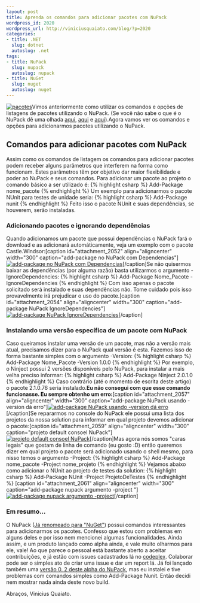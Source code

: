 ```yaml
--- 
layout: post
title: Aprenda os comandos para adicionar pacotes com NuPack
wordpress_id: 2020
wordpress_url: http://viniciusquaiato.com/blog/?p=2020
categories: 
- title: .NET
  slug: dotnet
  autoslug: .net
tags: 
- title: NuPack
  slug: nupack
  autoslug: nupack
- title: NuGet
  slug: nuget
  autoslug: nuget
---
```

[![](http://viniciusquaiato.com/images_posts/pacotes-150x150.jpg "pacotes")](http://viniciusquaiato.com/images_posts/pacotes.jpg)Vimos anteriormente como utilizar os comandos e opções de listagens de pacotes utilizando o NuPack. (Se você não sabe o que é o NuPack dê uma olhada [aqui](http://viniciusquaiato.com/blog/aprenda-os-comandos-de-listagem-do-nupack/), [aqui](http://viniciusquaiato.com/blog/nupack-uma-das-melhores-invencoes-da-microsoft/) e [aqui](http://unplugged.giggio.net/unplugged/post/NuPack-porque-voce-deveria-se-importar.aspx)).Agora vamos ver os comandos e opções para adicionarmos pacotes utilizando o NuPack.

## Comandos para adicionar pacotes com NuPack
Assim como os comandos de listagem os comandos para adicionar pacotes podem receber alguns parâmetros que interferem na forma como funcionam. Estes parâmetros têm por objetivo dar maior flexibilidade e poder ao NuPack e seus comandos. Para adicionar um pacote ao projeto o comando básico a ser utilizado é: 
{% highlight csharp %}
Add-Package nome_pacote
{% endhighlight %}
Um exemplo para adicionarmos o pacote NUnit para testes de unidade seria:
{% highlight csharp %}
Add-Package nunit
{% endhighlight %}
Feito isso o pacote NUnit e suas dependências, se houverem, serão instaladas.

### Adicionando pacotes e ignorando dependências
Quando adicionamos um pacote que possui dependências o NuPack fará o download e as adicionará automáticamente, veja um exemplo com o pacote Castle.Windsor:[caption id="attachment_2052" align="aligncenter" width="300" caption="add-package no NuPack com Dependencias"][![add-package no NuPack com Dependencias](http://viniciusquaiato.com/images_posts/add-package_nupack_com_dependencias-300x129.png "add-package no NuPack com Dependencias")](http://viniciusquaiato.com/images_posts/add-package_nupack_com_dependencias.png)[/caption]Se não quisermos baixar as dependências (por alguma razão) basta utilizarmos o argumento -IgnoreDependencies:
{% highlight csharp %}
Add-Package Nome_Pacote -IgnoreDependencies
{% endhighlight %}
Com isso apenas o pacote solicitado será instalado e suas dependências não. Tome cuidado pois isso provavelmente irá prejudicar o uso do pacote.[caption id="attachment_2054" align="aligncenter" width="300" caption="add-package NuPack IgnoreDependencies"][![add-package NuPack IgnoreDependencies](http://viniciusquaiato.com/images_posts/add-package__nupack_ignoredependencies-300x129.png "add-package NuPack IgnoreDependencies")](http://viniciusquaiato.com/images_posts/add-package__nupack_ignoredependencies.png)[/caption]

### Instalando uma versão específica de um pacote com NuPack
Caso queiramos instalar uma versão de um pacote, mas não a versão mais atual, precisamos dizer para o NuPack qual versão é esta. Fazemos isso de forma bastante simples com o argumento -Version:
{% highlight csharp %}
Add-Package Nome_Pacote -Version 1.0.0
{% endhighlight %}
Por exemplo, o Ninject possui 2 versões disponíveis pelo NuPack, para instalar a mais velha preciso informar:
{% highlight csharp %}
Add-Package Ninject 2.0.1.0
{% endhighlight %}
Caso contrário (até o momento de escrita deste artigo) o pacote 2.1.0.76 seria instalado.**Eu não consegui com que esse comando funcionasse. Eu sempre obtenho um erro:**[caption id="attachment_2057" align="aligncenter" width="300" caption="add-package NuPack usando -version dá erro"][![add-package NuPack usando -version dá erro](http://viniciusquaiato.com/images_posts/add-package_nupack_-version_error-300x76.png "add-package NuPack usando -version dá erro")](http://viniciusquaiato.com/images_posts/add-package_nupack_-version_error.png)[/caption]Se repararmos no console do NuPack ele possui uma lista dos projetos da nossa solution para informar em qual projeto devemos adicionar o pacote:[caption id="attachment_2059" align="aligncenter" width="300" caption="projeto default consoel NuPack"][![projeto default consoel NuPack](http://viniciusquaiato.com/images_posts/projeto_default-300x115.png "projeto default consoel NuPack")](http://viniciusquaiato.com/images_posts/projeto_default.png)[/caption]Mas agora nós somos "caras legais" que gostam de linha de comando (eu gosto :D) então queremos dizer em qual projeto o pacote será adicionado usando o shell mesmo, para nisso temos o argumento -Project:
{% highlight csharp %}
Add-Package nome_pacote -Project nome_projeto
{% endhighlight %}
Vejamos abaixo como adicionar o NUnit ao projeto de testes da solution:
{% highlight csharp %}
Add-Package NUnit -Project ProjetoDeTestes
{% endhighlight %}
[caption id="attachment_2061" align="aligncenter" width="300" caption="add-package nupack argumento -project "][![add-package nupack argumento -project ](http://viniciusquaiato.com/images_posts/add-package_nupack_-project-300x177.png "add-package nupack argumento -project ")](http://viniciusquaiato.com/images_posts/add-package_nupack_-project.png)[/caption]

### Em resumo...
O NuPack ([Já renomeado para "NuGet"](http://haacked.com/archive/2010/10/29/nupack-is-now-nuget.aspx)) possui comandos interessantes para adicionarmos os pacotes. Confesso que estou com problemas em alguns deles e por isso nem mencionei algumas funcionalidades. Ainda assim, e um produto lançado como alpha ainda, e vale muito olharmos para ele, vale! Ao que parece o pessoal está bastante aberto a aceitar contribuições, e já estão com issues cadastrados lá no [codeplex](http://nuget.codeplex.com/workitem/list/basic). Colaborar pode ser o simples ato de criar uma issue e dar um report lá. Já foi lançado também uma [versão 0. 2 deste alpha do NuPack](http://nuget.codeplex.com/releases/view/54662), mas eu instalei e tive problemas com comandos simples como Add-Package Nunit. Então decidi nem mostrar nada ainda deste novo build.

Abraços,
Vinicius Quaiato.
